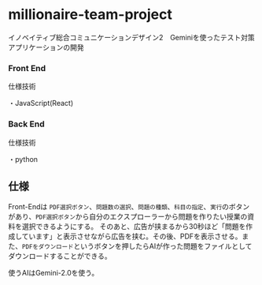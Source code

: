 # millionaire-team-project
イノベイティブ総合コミュニケーションデザイン2　Geminiを使ったテスト対策アプリケーションの開発

### Front End
仕様技術

・JavaScript(React)


### Back End
仕様技術

・python




## 仕様
Front-Endは `PDF選択ボタン`、`問題数の選択`、`問題の種類`、`科目の指定`、`実行`のボタンがあり、`PDF選択ボタン`から自分のエクスプローラーから問題を作りたい授業の資料を選択できるようにする。
そのあと、広告が挟まるから30秒ほど「問題を作成しています」と表示させながら広告を挟む。その後、PDFを表示させる。また、`PDFをダウンロード`というボタンを押したらAIが作った問題をファイルとしてダウンロードすることができる。

使うAIはGemini-2.0を使う。
